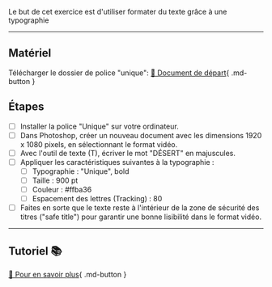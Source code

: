 
<style>.md-footer{display:none;}</style>
<style>.md-Headher{display:none;}</style>
Le but de cet exercice est d'utiliser formater du texte grâce à une typographie
***

## Matériel

Télécharger le dossier de police "unique":
[📁 Document de départ](https://cmontmorency365-my.sharepoint.com/:f:/g/personal/flpilote_cmontmorency_qc_ca/EjI_vOcd3nNJoxX-YMvtzr0BvAJGrpnArev0RWH74MjVwQ?e=veL2bB){ .md-button }   <br>

## Étapes

- [ ] Installer la police "Unique" sur votre ordinateur.
- [ ] Dans Photoshop, créer un nouveau document avec les dimensions 1920 x 1080 pixels, en sélectionnant le format vidéo.
- [ ] Avec l'outil de texte (T), écriver le mot "DÉSERT" en majuscules.
- [ ] Appliquer les caractéristiques suivantes à la typographie :
  - [ ] Typographie : "Unique", bold
  - [ ] Taille : 900 pt
  - [ ] Couleur : #ffba36
  - [ ] Espacement des lettres (Tracking) : 80
- [ ] Faites en sorte que le texte reste à l'intérieur de la zone de sécurité des titres ("safe title") pour garantir une bonne lisibilité dans le format vidéo.

***

## Tutoriel 📚

[📖 Pour en savoir plus](https://cmontmorency365-my.sharepoint.com/:v:/g/personal/flpilote_cmontmorency_qc_ca/EcDOsZrLm2RLs9sElLYQaGkBTOMTfZS7uAs0s5ofUORH0A?nav=eyJyZWZlcnJhbEluZm8iOnsicmVmZXJyYWxBcHAiOiJPbmVEcml2ZUZvckJ1c2luZXNzIiwicmVmZXJyYWxBcHBQbGF0Zm9ybSI6IldlYiIsInJlZmVycmFsTW9kZSI6InZpZXciLCJyZWZlcnJhbFZpZXciOiJNeUZpbGVzTGlua0NvcHkifX0&e=Gfhu3w){ .md-button }   <br>

